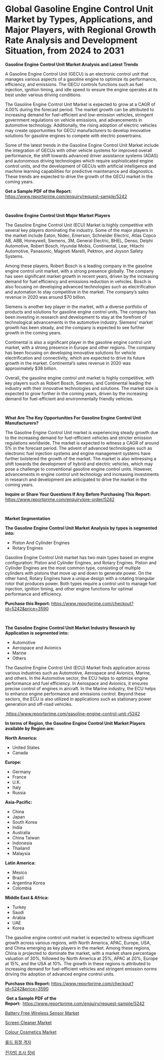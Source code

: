 <p><h1>Global Gasoline Engine Control Unit Market by Types, Applications, and Major Players, with Regional Growth Rate Analysis and Development Situation, from 2024 to 2031</h1></p><p><strong>Gasoline Engine Control Unit Market Analysis and Latest Trends</strong></p>
<p><p>A Gasoline Engine Control Unit (GECU) is an electronic control unit that manages various aspects of a gasoline engine to optimize its performance, efficiency, and emissions. The GECU controls functions such as fuel injection, ignition timing, and idle speed to ensure the engine operates at its best under various driving conditions.</p><p>The Gasoline Engine Control Unit Market is expected to grow at a CAGR of 4.00% during the forecast period. The market growth can be attributed to increasing demand for fuel-efficient and low-emission vehicles, stringent government regulations on vehicle emissions, and advancements in automotive technology. Additionally, the rising adoption of electric vehicles may create opportunities for GECU manufacturers to develop innovative solutions for gasoline engines to compete with electric powertrains.</p><p>Some of the latest trends in the Gasoline Engine Control Unit Market include the integration of GECUs with other vehicle systems for improved overall performance, the shift towards advanced driver assistance systems (ADAS) and autonomous driving technologies which require sophisticated engine control units, and the development of GECUs with artificial intelligence and machine learning capabilities for predictive maintenance and diagnostics. These trends are expected to drive the growth of the GECU market in the coming years.</p></p>
<p><strong>Get a Sample PDF of the Report:&nbsp;</strong> <a href="https://www.reportprime.com/enquiry/request-sample/5242">https://www.reportprime.com/enquiry/request-sample/5242</a></p>
<p>&nbsp;</p>
<p><strong>Gasoline Engine Control Unit Major Market Players</strong></p>
<p><p>The Gasoline Engine Control Unit (ECU) Market is highly competitive with several key players dominating the industry. Some of the major players in the market include Eaton, Nidec, Emerson, Schneider Electric, Atlas Copco AB, ABB, Honeywell, Siemens, 3M, General Electric, BHEL, Denso, Delphi Automotive, Robert Bosch, Hyundai Mobis, Continental, Lear, Hitachi Automotive, Panasonic, Magneti Marelli, Pektron, and Joyson Safety Systems.</p><p>Among these players, Robert Bosch is a leading company in the gasoline engine control unit market, with a strong presence globally. The company has seen significant market growth in recent years, driven by the increasing demand for fuel efficiency and emissions reduction in vehicles. Bosch is also focusing on developing advanced technologies such as electrification and automation to stay competitive in the market. The company’s sales revenue in 2020 was around $70 billion.</p><p>Siemens is another key player in the market, with a diverse portfolio of products and solutions for gasoline engine control units. The company has been investing in research and development to stay at the forefront of technological advancements in the automotive industry. Siemens’ market growth has been steady, and the company is expected to see further growth in the coming years.</p><p>Continental is also a significant player in the gasoline engine control unit market, with a strong presence in Europe and other regions. The company has been focusing on developing innovative solutions for vehicle electrification and connectivity, which are expected to drive its future growth in the market. Continental’s sales revenue in 2020 was approximately $38 billion.</p><p>Overall, the gasoline engine control unit market is highly competitive, with key players such as Robert Bosch, Siemens, and Continental leading the industry with their innovative technologies and solutions. The market size is expected to grow further in the coming years, driven by the increasing demand for fuel-efficient and environmentally friendly vehicles.</p></p>
<p>&nbsp;</p>
<p><strong>What Are The Key Opportunities For Gasoline Engine Control Unit Manufacturers?</strong></p>
<p><p>The Gasoline Engine Control Unit market is experiencing steady growth due to the increasing demand for fuel-efficient vehicles and stricter emission regulations worldwide. The market is expected to witness a CAGR of around 5% in the forecast period. The advent of advanced technologies such as electronic fuel injection systems and engine management systems have further bolstered the growth of the market. The market is also witnessing a shift towards the development of hybrid and electric vehicles, which may pose a challenge to conventional gasoline engine control units. However, advancements in engine control unit technology and increasing investments in research and development are anticipated to drive the market in the coming years.</p></p>
<p><strong>Inquire or Share Your Questions If Any Before Purchasing This Report:</strong> <a href="https://www.reportprime.com/enquiry/pre-order/5242">https://www.reportprime.com/enquiry/pre-order/5242</a></p>
<p>&nbsp;</p>
<p><strong>Market Segmentation</strong></p>
<p><strong>The Gasoline Engine Control Unit Market Analysis by types is segmented into:</strong></p>
<p><ul><li>Piston And Cylinder Engines</li><li>Rotary Engines</li></ul></p>
<p><p>Gasoline Engine Control Unit market has two main types based on engine configuration: Piston and Cylinder Engines, and Rotary Engines. Piston and Cylinder Engines are the most common type, consisting of multiple cylinders with pistons that move up and down to generate power. On the other hand, Rotary Engines have a unique design with a rotating triangular rotor that produces power. Both types require a control unit to manage fuel injection, ignition timing, and other engine functions for optimal performance and efficiency.</p></p>
<p><strong>Purchase this Report:&nbsp;</strong><a href="https://www.reportprime.com/checkout?id=5242&price=3590">https://www.reportprime.com/checkout?id=5242&price=3590</a></p>
<p>&nbsp;</p>
<p><strong>The Gasoline Engine Control Unit Market Industry Research by Application is segmented into:</strong></p>
<p><ul><li>Automotive</li><li>Aerospace and Avionics</li><li>Marine</li><li>Others</li></ul></p>
<p><p>The Gasoline Engine Control Unit (ECU) Market finds application across various industries such as Automotive, Aerospace and Avionics, Marine, and others. In the Automotive sector, the ECU helps to optimize engine performance and fuel efficiency. In Aerospace and Avionics, it ensures precise control of engines in aircraft. In the Marine industry, the ECU helps to enhance engine performance and emissions control. Beyond these sectors, the ECU is also utilized in applications such as stationary power generation and off-road vehicles.</p></p>
<p><a href="https://www.reportprime.com/gasoline-engine-control-unit-r5242">&nbsp;https://www.reportprime.com/gasoline-engine-control-unit-r5242</a></p>
<p><strong>In terms of Region, the Gasoline Engine Control Unit Market Players available by Region are:</strong></p>
<p>
    <p> <strong> North America: </strong>
        <ul>
            <li>United States</li>
            <li>Canada</li>
        </ul>
        </p> 
    <p> <strong> Europe: </strong>
        <ul>
            <li>Germany</li>
            <li>France</li>
            <li>U.K.</li>
            <li>Italy</li>
            <li>Russia</li>
        </ul>
        </p> 
    <p> <strong> Asia-Pacific: </strong>
        <ul>
            <li>China</li>
            <li>Japan</li>
            <li>South Korea</li>
            <li>India</li>
            <li>Australia</li>
            <li>China Taiwan</li>
            <li>Indonesia</li>
            <li>Thailand</li>
            <li>Malaysia</li>
        </ul>
        </p> 
    <p> <strong> Latin America: </strong>
        <ul>
            <li>Mexico</li>
            <li>Brazil</li>
            <li>Argentina Korea</li>
            <li>Colombia</li>
        </ul>
        </p> 
    <p> <strong> Middle East & Africa: </strong>
        <ul>
            <li>Turkey</li>
            <li>Saudi</li>
            <li>Arabia</li>
            <li>UAE</li>
            <li>Korea</li>
        </ul>
    </p>
    </p>
<p><p>The gasoline engine control unit market is expected to witness significant growth across various regions, with North America, APAC, Europe, USA, and China emerging as key players in the market. Among these regions, China is projected to dominate the market, with a market share percentage valuation of 30%, followed by North America at 25%, APAC at 20%, Europe at 15%, and the USA at 10%. The growth in these regions is attributed to increasing demand for fuel-efficient vehicles and stringent emission norms driving the adoption of advanced engine control units.</p></p>
<p><strong>Purchase this Report: </strong><a href="https://www.reportprime.com/checkout?id=5242&price=3590">https://www.reportprime.com/checkout?id=5242&price=3590</a></p>
<p>&nbsp;<strong>Get a Sample PDF of the Report:&nbsp;&nbsp;</strong><a href="https://www.reportprime.com/enquiry/request-sample/5242">https://www.reportprime.com/enquiry/request-sample/5242</a></p>
<p><strong></strong></p>
<p><p><a href="https://github.com/jsmusil/Market-Research-Report-List-3/blob/main/battery-free-wireless-sensor-market.md">Battery Free Wireless Sensor Market</a></p><p><a href="https://issuu.com/reportprime-2/docs/screen-cleaner-market-size-2030.pptx">Screen Cleaner Market</a></p><p><a href="https://issuu.com/reportprime-2/docs/colour-cosmetics-market-size-2030.pptx">Colour Cosmetics Market</a></p><p><a href="https://github.com/iansanftyord09878/Market-Research-Report-List-1/blob/main/105301570586.md">룰드 회절 격자</a></p><p><a href="https://github.com/Skyleitney456456/Market-Research-Report-List-1/blob/main/298964870585.md">전자빔 조사 장비</a></p></p>